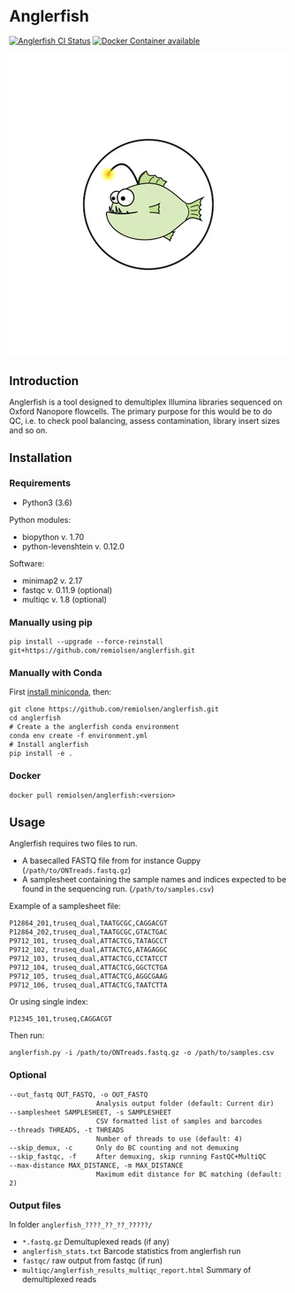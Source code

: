 # Anglerfish

[![Anglerfish CI Status](https://github.com/remiolsen/anglerfish/workflows/Anglerfish/badge.svg)](https://github.com/remiolsen/anglerfish/actions)
[![Docker Container available](https://img.shields.io/docker/automated/remiolsen/anglerfish.svg)](https://hub.docker.com/r/remiolsen/anglerfish/)

![Anglerfish](docs/Anglerfish_logo.svg)

## Introduction

Anglerfish is a tool designed to demultiplex Illumina libraries sequenced on Oxford Nanopore
flowcells. The primary purpose for this would be to do QC, i.e. to check pool balancing, assess
contamination, library insert sizes and so on.

## Installation

### Requirements

* Python3 (3.6)

Python modules:

* biopython v. 1.70
* python-levenshtein v. 0.12.0

Software:

* minimap2 v. 2.17
* fastqc v. 0.11.9 (optional)
* multiqc v. 1.8 (optional)

### Manually using pip

```
pip install --upgrade --force-reinstall git+https://github.com/remiolsen/anglerfish.git
```

### Manually with Conda

First [install miniconda](https://docs.conda.io/en/latest/miniconda.html), then:

```
git clone https://github.com/remiolsen/anglerfish.git
cd anglerfish
# Create a the anglerfish conda environment
conda env create -f environment.yml
# Install anglerfish
pip install -e .
```

### Docker

```
docker pull remiolsen/anglerfish:<version>
```

## Usage

Anglerfish requires two files to run.

  * A basecalled FASTQ file from for instance Guppy (`/path/to/ONTreads.fastq.gz`)
  * A samplesheet containing the sample names and indices expected to be found in the sequencing run. (`/path/to/samples.csv`)

Example of a samplesheet file:

```
P12864_201,truseq_dual,TAATGCGC,CAGGACGT
P12864_202,truseq_dual,TAATGCGC,GTACTGAC
P9712_101, truseq_dual,ATTACTCG,TATAGCCT
P9712_102, truseq_dual,ATTACTCG,ATAGAGGC
P9712_103, truseq_dual,ATTACTCG,CCTATCCT
P9712_104, truseq_dual,ATTACTCG,GGCTCTGA
P9712_105, truseq_dual,ATTACTCG,AGGCGAAG
P9712_106, truseq_dual,ATTACTCG,TAATCTTA
```

Or using single index:

```
P12345_101,truseq,CAGGACGT
```

Then run:

```
anglerfish.py -i /path/to/ONTreads.fastq.gz -o /path/to/samples.csv
```

### Optional

```
--out_fastq OUT_FASTQ, -o OUT_FASTQ
                      Analysis output folder (default: Current dir)
--samplesheet SAMPLESHEET, -s SAMPLESHEET
                      CSV formatted list of samples and barcodes
--threads THREADS, -t THREADS
                      Number of threads to use (default: 4)
--skip_demux, -c      Only do BC counting and not demuxing
--skip_fastqc, -f     After demuxing, skip running FastQC+MultiQC
--max-distance MAX_DISTANCE, -m MAX_DISTANCE
                      Maximum edit distance for BC matching (default: 2)
```

### Output files

In folder `anglerfish_????_??_??_?????/`

* `*.fastq.gz` Demultuplexed reads (if any)
* `anglerfish_stats.txt` Barcode statistics from anglerfish run
* `fastqc/` raw output from fastqc (if run)
* `multiqc/anglerfish_results_multiqc_report.html` Summary of demultiplexed reads
